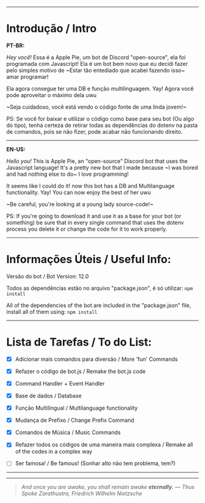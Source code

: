 -----------------------------------------------------------------------------------------------------------------------------------------------------------------------------------
# **Introdução / Intro**

**PT-BR:**

_Hey você!_
Essa é a Apple Pie, um bot de Discord "open-source", ela foi programada com Javascript!
Ela é um bot bem novo que eu decidi fazer pelo simples motivo de ~Estar tão entediado que acabei fazendo isso~ amar programar!

Ela agora consegue ter uma DB e função multilinguagem. Yay!
Agora você pode aproveitar o máximo dela uwu

~Seja cuidadoso, você está vendo o código fonte de uma linda jovem!~

PS: Se você for baixar e utilizar o código como base para seu bot (Ou algo do tipo), tenha certeza de retirar todas as dependências do dotenv na pasta de comandos, pois se não fizer, pode acabar não funcionando direito.

-----------------------------------------------------------------------------------------------------------------------------------------------------------------------------------

**EN-US:**

_Hello you!_
This is Apple Pie, an "open-source" Discord bot that uses the Javascript language!
It's a pretty new bot  that I made because ~I was bored and had nothing else to do~ I love programming!

It seems like I could do it! now this bot has a DB and Multilanguage functionality. Yay!
You can now enjoy the best of her uwu

~Be careful, you're looking at a young lady source-code!~

PS: If you're going to download it and use it as a base for your bot (or something) be  sure that in every single command that uses the dotenv process you delete it or change the code for it to work properly.

-----------------------------------------------------------------------------------------------------------------------------------------------------------------------------------


# **Informações Úteis / Useful Info:**

Versão do bot / Bot Version: 12.0

Todos as dependências estão no arquivo "package.json", é só utilizar: ```npm install```

All of the dependencies of the bot are included in the "package.json" file, install all of them using: ```npm install```

-----------------------------------------------------------------------------------------------------------------------------------------------------------------------------------

# **Lista de Tarefas / To do List:**

- [X] Adicionar mais comandos para diversão / More 'fun' Commands

- [X] Refazer o código de bot.js / Remake the bot.js code

- [X] Command Handler + Event Handler

- [X] Base de dados / Database

- [X] Função Multilingual / Multilanguage functionality 

- [X] Mudança de Prefixo / Change Prefix Command

- [X] Comandos de Música / Music Commands

- [X] Refazer todos os códigos de uma maneira mais complexa / Remake all of the codes in a complex way

- [ ] Ser famosa! / Be famous! (Sonhar alto não tem problema, tem?)

-----------------------------------------------------------------------------------------------------------------------------------------------------------------------------------

-----------------------------------------------------------------------------------------------------------------------------------------------------------------------------------

>_And once you are awake, you shall remain awake **eternally.**_
>― _Thus Spoke Zarathustra, Friedrich Wilhelm Nietzsche_

